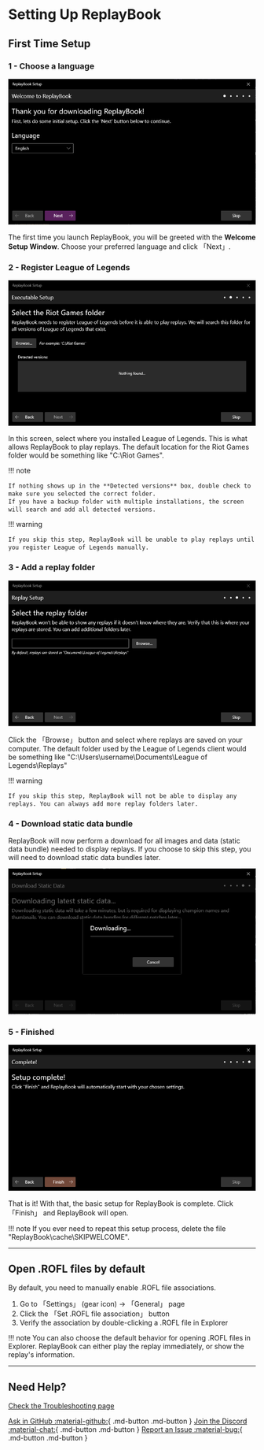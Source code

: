 # Setting Up ReplayBook

## First Time Setup

### 1 - Choose a language

![Setup Screen 1](../images/setup/setup_0.png)

The first time you launch ReplayBook, you will be greeted with the **Welcome Setup Window**. Choose your preferred language and click 「Next」.

### 2 - Register League of Legends

![Setup Screen 2](../images/setup/setup_1.png)

In this screen, select where you installed League of Legends. This is what allows ReplayBook to play replays. The default location for the Riot Games folder would be something like "C:\Riot Games".

!!! note

    If nothing shows up in the **Detected versions** box, double check to make sure you selected the correct folder.
    If you have a backup folder with multiple installations, the screen will search and add all detected versions.

!!! warning

    If you skip this step, ReplayBook will be unable to play replays until you register League of Legends manually.

### 3 - Add a replay folder

![Setup Screen 3](../images/setup/setup_2.png)

Click the 「Browse」 button and select where replays are saved on your computer. The default folder used by the League of Legends client would be something like "C:\Users\username\Documents\League of Legends\Replays"

!!! warning

    If you skip this step, ReplayBook will not be able to display any replays. You can always add more replay folders later.

### 4 - Download static data bundle

ReplayBook will now perform a download for all images and data (static data bundle) needed to display replays. If you choose to skip this step, you will need to download static data bundles later.

![Setup Screen 4](../images/setup/setup_3.png)

### 5 - Finished

![Setup Screen 5](../images/setup/setup_4.png)

That is it! With that, the basic setup for ReplayBook is complete. Click 「Finish」 and ReplayBook will open.

!!! note
    If you ever need to repeat this setup process, delete the file "ReplayBook\cache\SKIPWELCOME".

---

## Open .ROFL files by default

By default, you need to manually enable .ROFL file associations.

1. Go to 「Settings」 (gear icon) -> 「General」 page
2. Click the 「Set .ROFL file association」 button
3. Verify the association by double-clicking a .ROFL file in Explorer

!!! note
    You can also choose the default behavior for opening .ROFL files in Explorer. ReplayBook can either play the replay immediately, or show the replay's information.

---

## Need Help?

[Check the Troubleshooting page](../../troubleshooting)

[Ask in GitHub :material-github:](https://github.com/fraxiinus/ReplayBook/discussions){ .md-button .md-button }
[Join the Discord :material-chat:](https://discord.gg/c33Rc5J){ .md-button .md-button }
[Report an Issue :material-bug:](https://github.com/fraxiinus/ReplayBook/issues/new/choose){ .md-button .md-button }
